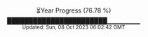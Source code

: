 <p align="center">
⏳Year Progress (76.78 %) <br>
███████████████████████▁▁▁▁▁▁▁ <br>
<sub>Updated: Sun, 08 Oct 2023 06:02:42 GMT</sub>
</p>

